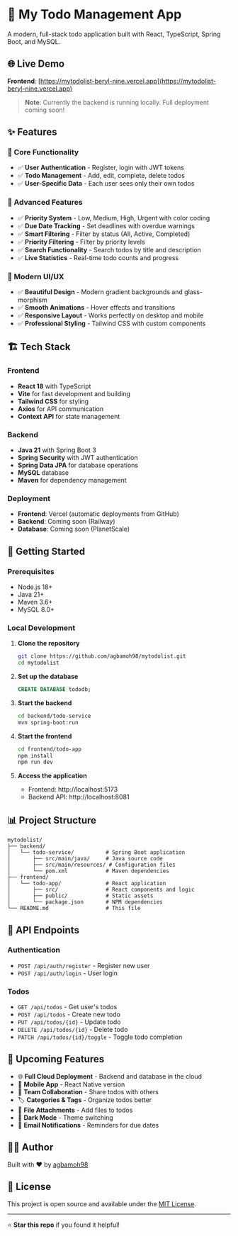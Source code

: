 # 📝 My Todo Management App

A modern, full-stack todo application built with React, TypeScript, Spring Boot, and MySQL.

## 🌐 Live Demo

**Frontend**: [https://mytodolist-beryl-nine.vercel.app](https://mytodolist-beryl-nine.vercel.app)

> **Note**: Currently the backend is running locally. Full deployment coming soon!

## ✨ Features

### 🎯 Core Functionality
- ✅ **User Authentication** - Register, login with JWT tokens
- ✅ **Todo Management** - Add, edit, complete, delete todos
- ✅ **User-Specific Data** - Each user sees only their own todos

### 🚀 Advanced Features
- ✅ **Priority System** - Low, Medium, High, Urgent with color coding
- ✅ **Due Date Tracking** - Set deadlines with overdue warnings
- ✅ **Smart Filtering** - Filter by status (All, Active, Completed)
- ✅ **Priority Filtering** - Filter by priority levels
- ✅ **Search Functionality** - Search todos by title and description
- ✅ **Live Statistics** - Real-time todo counts and progress

### 🎨 Modern UI/UX
- ✅ **Beautiful Design** - Modern gradient backgrounds and glass-morphism
- ✅ **Smooth Animations** - Hover effects and transitions
- ✅ **Responsive Layout** - Works perfectly on desktop and mobile
- ✅ **Professional Styling** - Tailwind CSS with custom components

## 🏗️ Tech Stack

### Frontend
- **React 18** with TypeScript
- **Vite** for fast development and building
- **Tailwind CSS** for styling
- **Axios** for API communication
- **Context API** for state management

### Backend
- **Java 21** with Spring Boot 3
- **Spring Security** with JWT authentication
- **Spring Data JPA** for database operations
- **MySQL** database
- **Maven** for dependency management

### Deployment
- **Frontend**: Vercel (automatic deployments from GitHub)
- **Backend**: Coming soon (Railway)
- **Database**: Coming soon (PlanetScale)

## 🚀 Getting Started

### Prerequisites
- Node.js 18+
- Java 21+
- Maven 3.6+
- MySQL 8.0+

### Local Development

1. **Clone the repository**
   ```bash
   git clone https://github.com/agbamoh98/mytodolist.git
   cd mytodolist
   ```

2. **Set up the database**
   ```sql
   CREATE DATABASE tododb;
   ```

3. **Start the backend**
   ```bash
   cd backend/todo-service
   mvn spring-boot:run
   ```

4. **Start the frontend**
   ```bash
   cd frontend/todo-app
   npm install
   npm run dev
   ```

5. **Access the application**
   - Frontend: http://localhost:5173
   - Backend API: http://localhost:8081

## 📊 Project Structure

```
mytodolist/
├── backend/
│   └── todo-service/          # Spring Boot application
│       ├── src/main/java/     # Java source code
│       ├── src/main/resources/ # Configuration files
│       └── pom.xml            # Maven dependencies
├── frontend/
│   └── todo-app/              # React application
│       ├── src/               # React components and logic
│       ├── public/            # Static assets
│       └── package.json       # NPM dependencies
└── README.md                  # This file
```

## 🎯 API Endpoints

### Authentication
- `POST /api/auth/register` - Register new user
- `POST /api/auth/login` - User login

### Todos
- `GET /api/todos` - Get user's todos
- `POST /api/todos` - Create new todo
- `PUT /api/todos/{id}` - Update todo
- `DELETE /api/todos/{id}` - Delete todo
- `PATCH /api/todos/{id}/toggle` - Toggle todo completion

## 🌟 Upcoming Features

- 🌐 **Full Cloud Deployment** - Backend and database in the cloud
- 📱 **Mobile App** - React Native version
- 👥 **Team Collaboration** - Share todos with others
- 🏷️ **Categories & Tags** - Organize todos better
- 📎 **File Attachments** - Add files to todos
- 🌙 **Dark Mode** - Theme switching
- 📧 **Email Notifications** - Reminders for due dates

## 👨‍💻 Author

Built with ❤️ by [agbamoh98](https://github.com/agbamoh98)

## 📄 License

This project is open source and available under the [MIT License](LICENSE).

---

⭐ **Star this repo** if you found it helpful!
